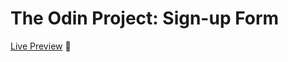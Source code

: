 # **The Odin Project: Sign-up Form**

[Live Preview](https://just4fun150.github.io/sign-up-form/) 👀
